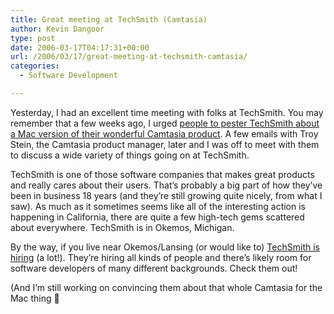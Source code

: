 ```yaml
---
title: Great meeting at TechSmith (Camtasia)
author: Kevin Dangoor
type: post
date: 2006-03-17T04:17:31+00:00
url: /2006/03/17/great-meeting-at-techsmith-camtasia/
categories:
  - Software Development

---
```

Yesterday, I had an excellent time meeting with folks at TechSmith. You may remember that a few weeks ago, I urged [people to pester TechSmith about a Mac version of their wonderful Camtasia product][1]. A few emails with Troy Stein, the Camtasia product manager, later and I was off to meet with them to discuss a wide variety of things going on at TechSmith.

TechSmith is one of those software companies that makes great products and really cares about their users. That&#8217;s probably a big part of how they&#8217;ve been in business 18 years (and they&#8217;re still growing quite nicely, from what I saw). As much as it sometimes seems like all of the interesting action is happening in California, there are quite a few high-tech gems scattered about everywhere. TechSmith is in Okemos, Michigan.

By the way, if you live near Okemos/Lansing (or would like to) [TechSmith is hiring][2] (a lot!). They&#8217;re hiring all kinds of people and there&#8217;s likely room for software developers of many different backgrounds. Check them out!

(And I&#8217;m still working on convincing them about that whole Camtasia for the Mac thing 🙂

 [1]: http://www.blueskyonmars.com/2006/01/30/camtasia-for-the-mac/
 [2]: http://www.techsmith.com/company/jobs.asp